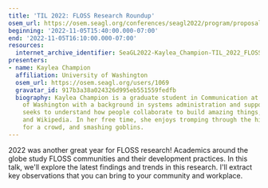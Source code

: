 ```yaml
---
title: 'TIL 2022: FLOSS Research Roundup'
osem_url: https://osem.seagl.org/conferences/seagl2022/program/proposals/897
beginning: '2022-11-05T15:40:00.000-07:00'
end: '2022-11-05T16:10:00.000-07:00'
resources:
  internet_archive_identifier: SeaGL2022-Kaylea_Champion-TIL_2022_FLOSS_Research_Roundup
presenters:
- name: Kaylea Champion
  affiliation: University of Washington
  osem_url: https://osem.seagl.org/users/1069
  gravatar_id: 917b3a38a024326d995eb551559fedfb
  biography: Kaylea Champion is a graduate student in Communication at the University
    of Washington with a background in systems administration and support. Her research
    seeks to understand how people collaborate to build amazing things, like GNU/Linux
    and Wikipedia. In her free time, she enjoys tromping through the hills, cooking
    for a crowd, and smashing goblins.
---
```


2022 was another great year for FLOSS research! Academics around the globe study FLOSS communities and their development practices. In this talk, we'll explore the latest findings and trends in this research. I'll extract key observations that you can bring to your community and workplace.
